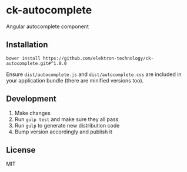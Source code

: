 # ck-autocomplete

Angular autocomplete component

## Installation

```console
bower install https://github.com/elektron-technology/ck-autocomplete.git#^1.0.0
```

Ensure `dist/autocomplete.js` and `dist/autocomplete.css` are included in your application bundle (there are minified versions too).

## Development

1. Make changes 
2. Run `gulp test` and make sure they all pass
3. Run `gulp` to generate new distribution code
4. Bump version accordingly and publish it

## License

MIT